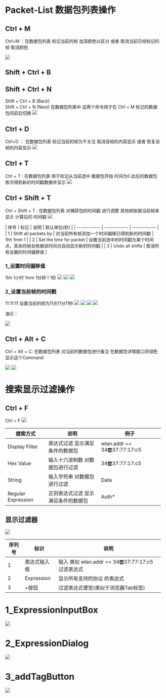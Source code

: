 
# Packet-List 数据包列表操作

## Ctrl + M  
Ctrl+M  ：在数据包列表 标记当前的帧 加深颜色以区分 或者 取消当前已经标记的帧 取消颜色

<img src="//../zimage/tool/wireshark/wireshark_01.gif">

## Shift + Ctrl + B 
## Shift + Ctrl + N 
Shift + Ctrl + B (Back)   
Shift + Ctrl + N (Next) 
在数据包列表中 这两个命令用于在 Ctrl + M  标记的数据包间前后切换
<img src="//../zimage/tool/wireshark/wireshark_03.gif">


## Ctrl + D
Ctrl+D  ： 在数据包列表  标记当前的帧为不关注 取消该帧的内容显示   或者   恢复该帧的内容显示
<img src="//../zimage/tool/wireshark/wireshark_02.gif">



## Ctrl + T 
Ctrl + T :   在数据包列表 用于标记从当前选中 数据包开始 时间为0 此后的数据包依次得到新的时间戳数据并显示
<img src="//../zimage/tool/wireshark/wireshark_04.gif">



## Ctrl + Shift + T 
Ctrl + Shift + T :  在数据包列表  对捕获包的时间戳 进行调整  其他帧依据当前帧来显示 计算后的 时间戳
<img src="//../zimage/tool/wireshark/wireshark_01.jpg">


|  序号 | 标记  | 说明  | 默认单位(秒)  |
| ------------ | ------------ | ------------ |
| 1   |  Shift all packets by |   对当前所有帧添加一个时间偏移已得到新的时间戳 | 1hh  1mm 1   |
|  2 | Set the time for packet  | 设置当前选中的时间戳为某个时间点，其余的帧会依据该时间点自动显示新的时间戳   |
|  3 |  Undo all shifts  | 取消所有设置的时间偏移值  |

### 1_设置时间偏移值
1hh    1小时
1mm    1分钟
1      1秒
<img src="//../zimage/tool/wireshark/wireshark_02.jpg">
<img src="//../zimage/tool/wireshark/wireshark_03.jpg">
<img src="//../zimage/tool/wireshark/wireshark_04.jpg">

### 2_设置当前帧的时间戳
11:11:11       设置当前的帧为11点11分11秒
<img src="//../zimage/tool/wireshark/wireshark_05.jpg">
<img src="//../zimage/tool/wireshark/wireshark_06.jpg">
<img src="//../zimage/tool/wireshark/wireshark_07.jpg">
<img src="//../zimage/tool/wireshark/wireshark_08.jpg">

演示：

<img src="//../zimage/tool/wireshark/wireshark_09.gif">



## Ctrl + Alt + C
Ctrl + Alt + C:  在数据包列表  对当前的数据包进行备注   在数据包详情窗口将绿色显示这个Command

<img src="//../zimage/tool/wireshark/wireshark_10.jpg">
<img src="//../zimage/tool/wireshark/wireshark_11.jpg">


# 搜索显示过滤操作


## Ctrl + F
Ctrl + F
<img src="//../zimage/tool/wireshark/wireshark_12.jpg">



|  搜索方式 | 说明  |   例子 |
| ------------ | ------------ | ------------ |
| Display Filter   | 表达式过滤 显示满足条件的数据包  | wlan.addr == 34:ab:37:77:17:c5 |
| Hex Value   | 输入十六进制数 对数据包进行过滤  | 34:ab:37:77:17:c5   | 
| String   | 输入字符串 对数据包进行过滤  |  Data |
| Regular Expression  | 正则表达式过滤 显示满足条件的数据包  | Auth*  |



## 显示过滤器
<img src="//../zimage/tool/wireshark/wireshark_13.jpg">



|  序列号 | 标识  |   说明 |
| ------------ | ------------ | ------------ |
| 1  | 表达式输入框  | 输入 类似 wlan.addr == 34:ab:37:77:17:c5 过滤表达式 |
| 2  | Expression  | 显示所有支持的协议 的表达式  | 
| 3  | +按钮  |  过滤表达式便签(类似于浏览器Tab标签) |


# 1_ExpressionInputBox
<img src="//../zimage/tool/wireshark/wireshark_14.jpg">


# 2_ExpressionDialog

<img src="//../zimage/tool/wireshark/wireshark_15.jpg">

# 3_addTagButton

<img src="//../zimage/tool/wireshark/wireshark_16.jpg">

